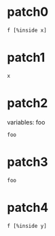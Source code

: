 # patch0
```
f [%inside x]
```

# patch1
```
x
```

# patch2
variables: foo
```
foo
```

# patch3
```
foo
```
# patch4
```
f [%inside y]
```
